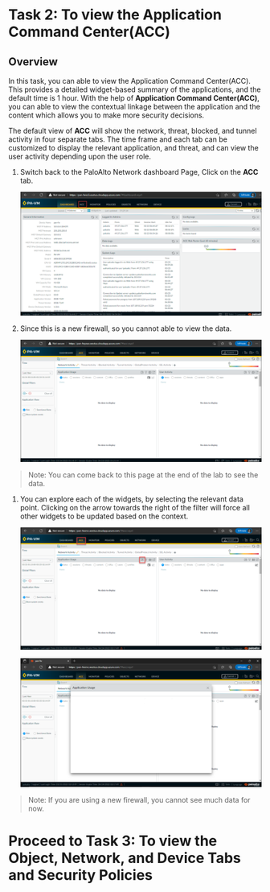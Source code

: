 # Task 2: To view the Application Command Center(ACC)

## Overview

In this task, you can able to view the Application Command Center(ACC). This provides a detailed widget-based summary of the applications, and the default time is 1 hour. With the help of **Application Command Center(ACC)**, you can able to view the contextual linkage between the application and the content which allows you to make more security decisions.

The default view of **ACC** will show the network, threat, blocked, and tunnel activity in four separate tabs. The time frame and each tab can be customized to display the relevant application, and threat, and can view the user activity depending upon the user role.

1. Switch back to the PaloAlto Network dashboard Page, Click on the **ACC** tab.
 
    ![](../images/image06.png)

1. Since this is a new firewall, so you cannot able to view the data.

    ![](../images/image07.png)
 
>Note: You can come back to this page at the end of the lab to see the data.

1. You can explore each of the widgets, by selecting the relevant data point. Clicking on the arrow towards the right of the filter will force all other widgets to be updated based on the context.

    ![](../images/image020.png)

    ![](../images/image021.png)

>Note: If you are using a new firewall, you cannot see much data for now.

# Proceed to Task 3: To view the Object, Network, and Device Tabs and Security Policies

